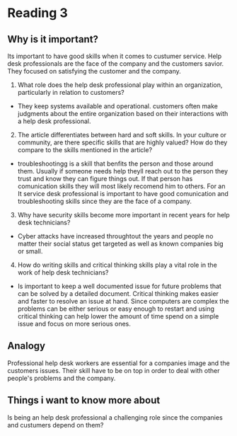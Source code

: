 # Reading 3
## Why is it important?
Its important to have good skills when it comes to custumer service. Help desk professionals are the face of the company and the customers savior. They focused on satisfying the customer and the company.
1. What role does the help desk professional play within an organization, particularly in relation to customers?
- They keep systems available and operational. customers often make judgments about the entire organization based on their interactions with a help desk professional.
2. The article differentiates between hard and soft skills. In your culture or community, are there specific skills that are highly valued? How do they compare to the skills mentioned in the article?
- troubleshootingg is a skill that benfits the person and those around them. Usually if someone needs help theyll reach out to the person they trust and know they can figure things out. If that person has comunication skills they will most likely recomend him to others. For an It service desk professional is important to have good comunication and troubleshooting skills since they are the face of a company.
3. Why have security skills become more important in recent years for help desk technicians?
- Cyber attacks have increased throughtout the years and people no matter their social status get targeted as well as known companies big or small.
4. How do writing skills and critical thinking skills play a vital role in the work of help desk technicians?
- Is important to keep a well documented issue for future problems that can be solved by a detailed document. Critical thinking makes easier and faster to resolve an issue at  hand. Since computers are complex the problems can be either serious or easy enough to restart and using critical thinking can help lower the amount of time spend on a simple issue and focus on more serious ones. 
## Analogy
Professional help desk workers are essential for a companies image and the customers issues. Their skill have to be on top in order to deal with other people's problems and the company.
## Things i want to know more about
Is being an help desk professional a challenging role since the companies and custumers depend on them?
